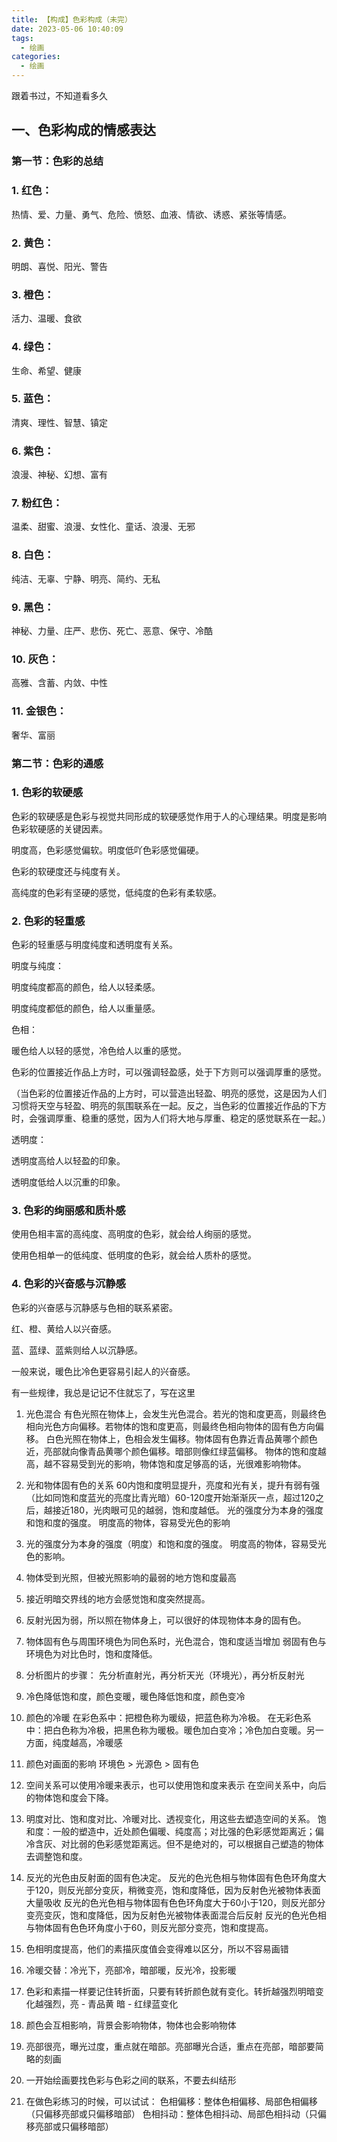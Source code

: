 ```yaml
---
title: 【构成】色彩构成（未完）
date: 2023-05-06 10:40:09
tags:
  - 绘画
categories:
  - 绘画
---
```


跟着书过，不知道看多久

## 一、色彩构成的情感表达

### 第一节：色彩的总结

### 1. 红色：

热情、爱、力量、勇气、危险、愤怒、血液、情欲、诱惑、紧张等情感。

### 2. 黄色：

明朗、喜悦、阳光、警告

### 3. 橙色：

活力、温暖、食欲

### 4. 绿色：

生命、希望、健康

### 5. 蓝色：

清爽、理性、智慧、镇定

### 6. 紫色：

浪漫、神秘、幻想、富有

### 7. 粉红色：

温柔、甜蜜、浪漫、女性化、童话、浪漫、无邪

### 8. 白色：

纯洁、无辜、宁静、明亮、简约、无私

### 9. 黑色：

神秘、力量、庄严、悲伤、死亡、恶意、保守、冷酷

### 10. 灰色：

高雅、含蓄、内敛、中性

### 11. 金银色：

奢华、富丽

### 第二节：色彩的通感

### 1. 色彩的软硬感

色彩的软硬感是色彩与视觉共同形成的软硬感觉作用于人的心理结果。明度是影响色彩软硬感的关键因素。

明度高，色彩感觉偏软。明度低吖色彩感觉偏硬。

色彩的软硬度还与纯度有关。

高纯度的色彩有坚硬的感觉，低纯度的色彩有柔软感。

### 2. 色彩的轻重感

色彩的轻重感与明度纯度和透明度有关系。

明度与纯度：

明度纯度都高的颜色，给人以轻柔感。

明度纯度都低的颜色，给人以重量感。

色相：

暖色给人以轻的感觉，冷色给人以重的感觉。

色彩的位置接近作品上方时，可以强调轻盈感，处于下方则可以强调厚重的感觉。

（当色彩的位置接近作品的上方时，可以营造出轻盈、明亮的感觉，这是因为人们习惯将天空与轻盈、明亮的氛围联系在一起。反之，当色彩的位置接近作品的下方时，会强调厚重、稳重的感觉，因为人们将大地与厚重、稳定的感觉联系在一起。）

透明度：

透明度高给人以轻盈的印象。

透明度低给人以沉重的印象。

### 3. 色彩的绚丽感和质朴感

使用色相丰富的高纯度、高明度的色彩，就会给人绚丽的感觉。

使用色相单一的低纯度、低明度的色彩，就会给人质朴的感觉。

### 4. 色彩的兴奋感与沉静感

色彩的兴奋感与沉静感与色相的联系紧密。

红、橙、黄给人以兴奋感。

蓝、蓝绿、蓝紫则给人以沉静感。

一般来说，暖色比冷色更容易引起人的兴奋感。



有一些规律，我总是记记不住就忘了，写在这里
1. 光色混合
有色光照在物体上，会发生光色混合。若光的饱和度更高，则最终色相向光色方向偏移。若物体的饱和度更高，则最终色相向物体的固有色方向偏移。
白色光照在物体上，色相会发生偏移。物体固有色靠近青品黄哪个颜色近，亮部就向像青品黄哪个颜色偏移。暗部则像红绿蓝偏移。
物体的饱和度越高，越不容易受到光的影响，物体饱和度足够高的话，光很难影响物体。

2. 光和物体固有色的关系
60内饱和度明显提升，亮度和光有关，提升有弱有强（比如同饱和度蓝光的亮度比青光暗）60-120度开始渐渐灰一点，超过120之后，越接近180，光肉眼可见的越弱，饱和度越低。
光的强度分为本身的强度和饱和度的强度。
明度高的物体，容易受光色的影响

3. 光的强度分为本身的强度（明度）和饱和度的强度。
明度高的物体，容易受光色的影响。

4. 物体受到光照，但被光照影响的最弱的地方饱和度最高
5. 接近明暗交界线的地方会感觉饱和度突然提高。
6. 反射光因为弱，所以照在物体身上，可以很好的体现物体本身的固有色。
7. 物体固有色与周围环境色为同色系时，光色混合，饱和度适当增加
弱固有色与环境色为对比色时，饱和度降低。

8. 分析图片的步骤：
先分析直射光，再分析天光（环境光），再分析反射光

9. 冷色降低饱和度，颜色变暖，暖色降低饱和度，颜色变冷

10. 颜色的冷暖
在彩色系中：把橙色称为暖级，把蓝色称为冷极。
在无彩色系中：把白色称为冷极，把黑色称为暖极。暖色加白变冷；冷色加白变暖。另一方面，纯度越高，冷暖感

11. 颜色对画面的影响
环境色 > 光源色 > 固有色

12. 空间关系可以使用冷暖来表示，也可以使用饱和度来表示
在空间关系中，向后的物体饱和度会下降。

13. 明度对比、饱和度对比、冷暖对比、透视变化，用这些去塑造空间的关系。
饱和度：一般的塑造中，近处颜色偏暖、纯度高；对比强的色彩感觉距离近；偏冷含灰、对比弱的色彩感觉距离远。但不是绝对的，可以根据自己塑造的物体去调整饱和度。

14. 反光的光色由反射面的固有色决定。
反光的色光色相与物体固有色色环角度大于120，则反光部分变灰，稍微变亮，饱和度降低，因为反射色光被物体表面大量吸收
反光的色光色相与物体固有色色环角度大于60小于120，则反光部分变亮变灰，饱和度降低，因为反射色光被物体表面混合后反射
反光的色光色相与物体固有色色环角度小于60，则反光部分变亮，饱和度提高。

15. 色相明度提高，他们的素描灰度值会变得难以区分，所以不容易画错
16. 冷暖交替：冷光下，亮部冷，暗部暖，反光冷，投影暖
17. 色彩和素描一样要记住转折面，只要有转折颜色就有变化。转折越强烈明暗变化越强烈，亮 - 青品黄 暗 - 红绿蓝变化
18. 颜色会互相影响，背景会影响物体，物体也会影响物体
19. 亮部很亮，曝光过度，重点就在暗部。亮部曝光合适，重点在亮部，暗部要简略的刻画
20. 一开始绘画要找色彩与色彩之间的联系，不要去纠结形

21. 在做色彩练习的时候，可以试试：
色相偏移：整体色相偏移、局部色相偏移（只偏移亮部或只偏移暗部）
色相抖动：整体色相抖动、局部色相抖动（只偏移亮部或只偏移暗部）